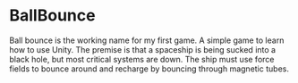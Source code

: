 # BallBounce
Ball bounce is the working name for my first game. A simple game to learn how to use Unity. The premise is that a spaceship is being sucked into a black hole, but most critical systems are down. The ship must use force fields to bounce around and recharge by bouncing through magnetic tubes.

